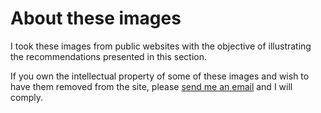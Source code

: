 # About these images

I took these images from public websites with the objective of illustrating the recommendations presented in this section.

If you own the intellectual property of some of these images and wish to have them removed from the site, please [send me an email](mailto:m@lindemann.fr) and I will comply.
